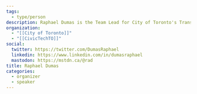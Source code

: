 ```yaml
---
tags:
  - type/person
description: Raphael Dumas is the Team Lead for City of Toronto's Transportation Data Operations & Emerging Mobility Team. He oversees the Data & Analytics unit's digital infrastructure and leads analyses on Emerging Mobility including the Vehicle for Hire industry and carshare.
organization:
  - "[[City of Toronto]]"
  - "[[CivicTechTO]]"
social:
  twitter: https://twitter.com/DumasRaphael
  linkedin: https://www.linkedin.com/in/dumasraphael
  mastodon: https://mstdn.ca/@rad
title: Raphael Dumas
categories:
  - organizer
  - speaker
---
```

